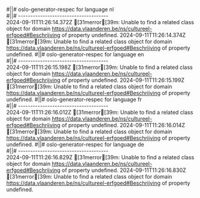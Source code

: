 #||# oslo-generator-respec for language nl  
#||# -------------------------------------  
2024-09-11T11:26:14.372Z [31merror[39m: Unable to find a related class object for domain https://data.vlaanderen.be/ns/cultureel-erfgoed#Beschrijving of property undefined.
2024-09-11T11:26:14.374Z [31merror[39m: Unable to find a related class object for domain https://data.vlaanderen.be/ns/cultureel-erfgoed#Beschrijving of property undefined.
#||# oslo-generator-respec for language en  
#||# -------------------------------------  
2024-09-11T11:26:15.198Z [31merror[39m: Unable to find a related class object for domain https://data.vlaanderen.be/ns/cultureel-erfgoed#Beschrijving of property undefined.
2024-09-11T11:26:15.199Z [31merror[39m: Unable to find a related class object for domain https://data.vlaanderen.be/ns/cultureel-erfgoed#Beschrijving of property undefined.
#||# oslo-generator-respec for language fr  
#||# -------------------------------------  
2024-09-11T11:26:16.012Z [31merror[39m: Unable to find a related class object for domain https://data.vlaanderen.be/ns/cultureel-erfgoed#Beschrijving of property undefined.
2024-09-11T11:26:16.014Z [31merror[39m: Unable to find a related class object for domain https://data.vlaanderen.be/ns/cultureel-erfgoed#Beschrijving of property undefined.
#||# oslo-generator-respec for language de  
#||# -------------------------------------  
2024-09-11T11:26:16.829Z [31merror[39m: Unable to find a related class object for domain https://data.vlaanderen.be/ns/cultureel-erfgoed#Beschrijving of property undefined.
2024-09-11T11:26:16.830Z [31merror[39m: Unable to find a related class object for domain https://data.vlaanderen.be/ns/cultureel-erfgoed#Beschrijving of property undefined.
